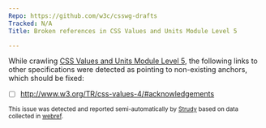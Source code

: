 ```yaml
---
Repo: https://github.com/w3c/csswg-drafts
Tracked: N/A
Title: Broken references in CSS Values and Units Module Level 5

---
```


While crawling [CSS Values and Units Module Level 5](https://drafts.csswg.org/css-values-5/), the following links to other specifications were detected as pointing to non-existing anchors, which should be fixed:
* [ ] http://www.w3.org/TR/css-values-4/#acknowledgements

<sub>This issue was detected and reported semi-automatically by [Strudy](https://github.com/w3c/strudy/) based on data collected in [webref](https://github.com/w3c/webref/).</sub>